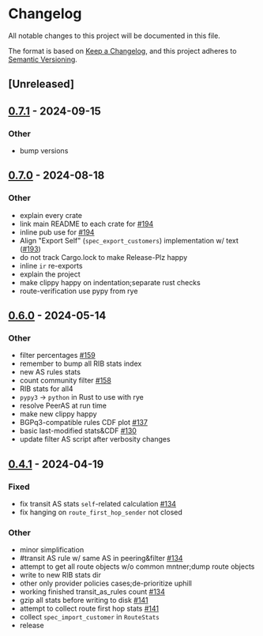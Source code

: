 # Changelog
All notable changes to this project will be documented in this file.

The format is based on [Keep a Changelog](https://keepachangelog.com/en/1.0.0/),
and this project adheres to [Semantic Versioning](https://semver.org/spec/v2.0.0.html).

## [Unreleased]

## [0.7.1](https://github.com/SichangHe/internet_route_verification/compare/route_verification-v0.7.0...route_verification-v0.7.1) - 2024-09-15

### Other

- bump versions

## [0.7.0](https://github.com/SichangHe/internet_route_verification/compare/route_verification-v0.6.0...route_verification-v0.7.0) - 2024-08-18

### Other
- explain every crate
- link main README to each crate for [#194](https://github.com/SichangHe/internet_route_verification/pull/194)
- inline pub use for [#194](https://github.com/SichangHe/internet_route_verification/pull/194)
- Align "Export Self" (`spec_export_customers`) implementation w/ text ([#193](https://github.com/SichangHe/internet_route_verification/pull/193))
- do not track Cargo.lock to make Release-Plz happy
- inline `ir` re-exports
- explain the project
- make clippy happy on indentation;separate rust checks
- route-verification use pypy from rye

## [0.6.0](https://github.com/SichangHe/internet_route_verification/compare/route_verification-v0.5.0...route_verification-v0.6.0) - 2024-05-14

### Other
- filter percentages [#159](https://github.com/SichangHe/internet_route_verification/pull/159)
- remember to bump all RIB stats index
- new AS rules stats
- count community filter [#158](https://github.com/SichangHe/internet_route_verification/pull/158)
- RIB stats for all4
- `pypy3` → `python` in Rust to use with rye
- resolve PeerAS at run time
- make new clippy happy
- BGPq3-compatible rules CDF plot [#137](https://github.com/SichangHe/internet_route_verification/pull/137)
- basic last-modified stats&CDF [#130](https://github.com/SichangHe/internet_route_verification/pull/130)
- update filter AS script after verbosity changes

## [0.4.1](https://github.com/SichangHe/internet_route_verification/compare/route_verification-v0.4.0...route_verification-v0.4.1) - 2024-04-19

### Fixed
- fix transit AS stats `self`-related calculation [#134](https://github.com/SichangHe/internet_route_verification/pull/134)
- fix hanging on `route_first_hop_sender` not closed

### Other
- minor simplification
- \#transit AS rule w/ same AS in peering&filter [#134](https://github.com/SichangHe/internet_route_verification/pull/134)
- attempt to get all route objects w/o common mntner;dump route objects
- write to new RIB stats dir
- other only provider policies cases;de-prioritize uphill
- working finished transit_as_rules count [#134](https://github.com/SichangHe/internet_route_verification/pull/134)
- gzip all stats before writing to disk [#141](https://github.com/SichangHe/internet_route_verification/pull/141)
- attempt to collect route first hop stats [#141](https://github.com/SichangHe/internet_route_verification/pull/141)
- collect `spec_import_customer` in `RouteStats`
- release
